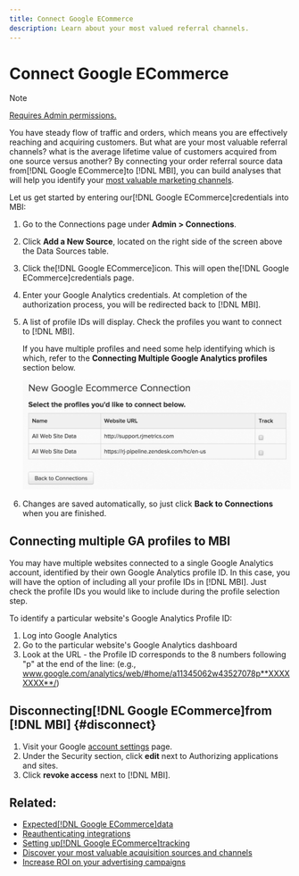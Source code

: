 ```yaml
---
title: Connect Google ECommerce
description: Learn about your most valued referral channels.
---
```

# Connect Google ECommerce

>[!NOTE]
>
>[Requires Admin permissions.](../../../administrator/user-management/user-management.md)

You have steady flow of traffic and orders, which means you are effectively reaching and acquiring customers. But what are your most valuable referral channels? what is the average lifetime value of customers acquired from one source versus another? By connecting your order referral source data from[!DNL Google ECommerce]to [!DNL MBI], you can build analyses that will help you identify your [most valuable marketing channels](../../../data-analyst/analysis/most-value-source-channel.md).

Let us get started by entering our[!DNL Google ECommerce]credentials into MBI:

1. Go to the Connections page under **Admin > Connections**.
1. Click **Add a New Source**, located on the right side of the screen above the Data Sources table.
1. Click the[!DNL Google ECommerce]icon. This will open the[!DNL Google ECommerce]credentials page.
1. Enter your Google Analytics credentials. At completion of the authorization process, you will be redirected back to [!DNL MBI].
1. A list of profile IDs will display. Check the profiles you want to connect to [!DNL MBI].

     If you have multiple profiles and need some help identifying which is which, refer to the **Connecting Multiple Google Analytics profiles** section below.

     ![](../../../assets/conn-mult-ga-profiles.png)<!--{: width="500"}-->

1. Changes are saved automatically, so just click **Back to Connections** when you are finished.

## Connecting multiple GA profiles to MBI

You may have multiple websites connected to a single Google Analytics account, identified by their own Google Analytics profile ID. In this case, you will have the option of including all your profile IDs in [!DNL MBI]. Just check the profile IDs you would like to include during the profile selection step.

To identify a particular website's Google Analytics Profile ID:

1. Log into Google Analytics
1. Go to the particular website's Google Analytics dashboard
1. Look at the URL - the Profile ID corresponds to the 8 numbers following "p" at the end of the line: (e.g., www.google.com/analytics/web/#home/a11345062w43527078p**XXXXXXXX**/)

## Disconnecting[!DNL Google ECommerce]from [!DNL MBI] {#disconnect}

1. Visit your Google [account settings](https://www.google.com/accounts/) page.
1. Under the Security section, click **edit** next to Authorizing applications and sites.
1. Click **revoke access** next to [!DNL MBI].

## Related:

* [Expected[!DNL Google ECommerce]data](../integrations/google-ecommerce-data.md)
* [Reauthenticating integrations](https://support.magento.com/hc/en-us/articles/360016733151)
* [Setting up[!DNL Google ECommerce]tracking](https://support.google.com/analytics/answer/1009612?hl=en)
* [Discover your most valuable acquisition sources and channels](../../analysis/most-value-source-channel.md)
* [Increase ROI on your advertising campaigns](../../analysis/roi-ad-camp.md)
